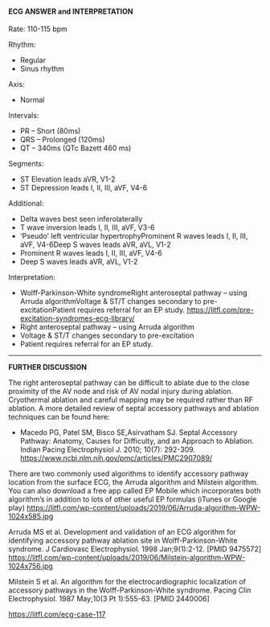 #### ECG ANSWER and INTERPRETATION
Rate: 110-115 bpm 

Rhythm:
* Regular 
* Sinus rhythm 

Axis:
* Normal 

Intervals:
* PR – Short (80ms) 
* QRS – Prolonged (120ms) 
* QT – 340ms (QTc Bazett 460 ms) 

Segments:
* ST Elevation leads aVR, V1-2 
* ST Depression leads I, II, III, aVF, V4-6 

Additional:
* Delta waves best seen inferolaterally 
* T wave inversion leads I, II, III, aVF, V3-6 
* ‘Pseudo’ left ventricular hypertrophyProminent R waves leads I, II, III, aVF, V4-6Deep S waves leads aVR, aVL, V1-2 
* Prominent R waves leads I, II, III, aVF, V4-6 
* Deep S waves leads aVR, aVL, V1-2 

Interpretation:

* Wolff-Parkinson-White syndromeRight anteroseptal pathway – using Arruda algorithmVoltage & ST/T changes secondary to pre-excitationPatient requires referral for an EP study. <https://litfl.com/pre-excitation-syndromes-ecg-library/>
* Right anteroseptal pathway – using Arruda algorithm 
* Voltage & ST/T changes secondary to pre-excitation 
* Patient requires referral for an EP study. 

---------------
**FURTHER DISCUSSION**

The right anteroseptal pathway can be difficult to ablate due to the close proximity of the AV node and risk of AV nodal injury during ablation.
Cryothermal ablation and careful mapping may be required rather than RF ablation. A more detailed review of septal accessory pathways and ablation techniques can be found here:
* Macedo PG, Patel SM, Bisco SE,Asirvatham SJ. Septal Accessory Pathway: Anatomy, Causes for Difficulty, and an Approach to Ablation. Indian Pacing Electrophysiol J. 2010; 10(7): 292-309. <https://www.ncbi.nlm.nih.gov/pmc/articles/PMC2907089/>

There are two commonly used algorithms to identify accessory pathway location from the surface ECG, the Arruda algorithm and Milstein algorithm. You can also download a free app called EP Mobile which incorporates both algorithm’s in addition to lots of other useful EP formulas (iTunes or Google play)
<https://litfl.com/wp-content/uploads/2019/06/Arruda-algorithm-WPW-1024x585.jpg> 

Arruda MS et al. Development and validation of an ECG algorithm for identifying accessory pathway ablation site in Wolff-Parkinson-White syndrome. J Cardiovasc Electrophysiol. 1998 Jan;9(1):2-12. [PMID 9475572]
<https://litfl.com/wp-content/uploads/2019/06/Milstein-algorithm-WPW-1024x756.jpg> 

Milstein S et al. An algorithm for the electrocardiographic localization of accessory pathways in the Wolff-Parkinson-White syndrome. Pacing Clin Electrophysiol. 1987 May;10(3 Pt 1):555-63. [PMID 2440006]

<https://litfl.com/ecg-case-117>